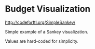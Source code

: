 Budget Visualization
============

http://codeforftl.org/SimpleSankey/

Simple example of a Sankey visualization.

Values are hard-coded for simplicity.
